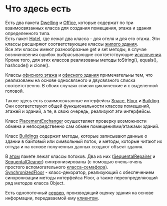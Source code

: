 # Что здесь есть  
  
Есть два пакета [Dwelling](src/buildings/dwelling) и [Office](src/buildings/office), которые содержат по три взаимосвязанных класса для создания помещения, этажа и здания определенного типа.  
Есть пакет [Hotel](src/buildings/dwelling/hotel), где лежат два класса - для отеля и для его этажа. Эти классы расширяют соответствующие классы [жилого здания](src/buildings/dwelling).  
Все эти классы имеют разнообразные get и set методы, в случае возникновения ошибок выбрасывающие соответствующие [исключения](src/exceptions).  
Кроме того, для этих классов реализованы методы toString(), equals(), hashcode() и clone().  
  
Классы [офисного этажа](src/buildings/office/OfficeFloor.java) и [офисного здания](src/buildings/office/OfficeBuilding.java) примечательны тем, что реализованы на основе односвязного и двусвязного списка соответственно. В обоих случаях списки циклические и с выделенной головой.  
  
Также здесь есть взаимосвязанные интерфейсы [Space](src/buildings/interfaces/Space.java), [Floor](src/buildings/interfaces/Floor.java) и [Building](src/buildings/interfaces/Building.java). Они соответствуют общей функциональности классов помещений, этажей и зданий, а те, в свою очередь, реализуют эти интерфейсы.  
  
Класс [PlacementExchanger](src/buildings/PlacementExchanger.java) осуществляет проверку возможности обмена и непосредственно сам обмен помещениями/этажами зданий.  
  
Класс [Buildings](src/buildings/Buildings.java) содержит методы, которые записывают данные о здании в байтовый или символьный поток, и методы, которые читают их оттуда и на основе полученных данных создают объект здания.  
  
В [этом](src/buildings/threads) пакете лежат классы потоков. Два из них ([SequentalRepairer](src/buildings/threads/SequentalRepairer.java) и [SequentalCleaner](src/buildings/threads/SequentalCleaner.java)) синхронизированы (с помощью очень-очень простого вспомогательного [класса-семафора](src/buildings/threads/MySemaphore.java)).  
[SynchronizedFloor](src/buildings/SynchronizedFloor.java) - класс-декоратор, реализующий с обеспечением синхронизации методы интерфейса Floor, а также переопределяющий ряд методов класса Object.   
  
Есть однопоточный [сервер](src/buildings/net/server/sequental/BinaryServer.java), производящий оценку здания на основе информации, передаваемой ему [клиентом](src/buildings/net/client/BinaryClient.java).  